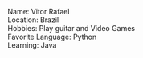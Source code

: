 Name: Vitor Rafael
<br>
Location: Brazil
<br>
Hobbies: Play guitar and Video Games
<br>
Favorite Language: Python
<br>
Learning: Java
